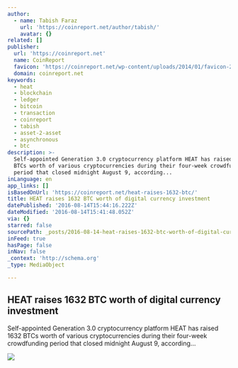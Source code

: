 ```yaml
---
author:
  - name: Tabish Faraz
    url: 'https://coinreport.net/author/tabish/'
    avatar: {}
related: []
publisher:
  url: 'https://coinreport.net'
  name: CoinReport
  favicon: 'https://coinreport.net/wp-content/uploads/2014/01/favicon-2.ico'
  domain: coinreport.net
keywords:
  - heat
  - blockchain
  - ledger
  - bitcoin
  - transaction
  - coinreport
  - tabish
  - asset-2-asset
  - asynchronous
  - btc
description: >-
  Self-appointed Generation 3.0 cryptocurrency platform HEAT has raised 1632
  BTCs worth of various cryptocurrencies during their four-week crowdfunding
  period that closed midnight August 9, according...
inLanguage: en
app_links: []
isBasedOnUrl: 'https://coinreport.net/heat-raises-1632-btc/'
title: HEAT raises 1632 BTC worth of digital currency investment
datePublished: '2016-08-14T15:44:16.222Z'
dateModified: '2016-08-14T15:41:48.052Z'
via: {}
starred: false
sourcePath: _posts/2016-08-14-heat-raises-1632-btc-worth-of-digital-currency-investment.md
inFeed: true
hasPage: false
inNav: false
_context: 'http://schema.org'
_type: MediaObject

---
```

<article style=""><h1>HEAT raises 1632 BTC worth of digital currency investment</h1><p>Self-appointed Generation 3.0 cryptocurrency platform HEAT has raised 1632 BTCs worth of various cryptocurrencies during their four-week crowdfunding period that closed midnight August 9, according...</p><img src="https://coinreport.net/wp-content/uploads/2016/08/Heat-Ledger-logo-SQUARED.jpg" /></article>